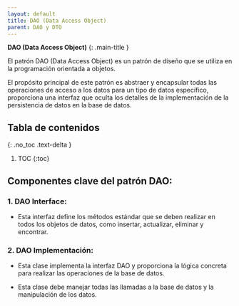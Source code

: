 ```yaml
---
layout: default
title: DAO (Data Access Object)
parent: DAO y DTO
---
```


**DAO (Data Access Object)** 
{: .main-title }

El patrón DAO (Data Access Object) es un patrón de diseño que se utiliza en la programación orientada a objetos. 

El propósito principal de este patrón es abstraer y encapsular todas las operaciones de acceso a los datos para un tipo de datos específico, proporciona una interfaz que oculta los detalles de la implementación de la persistencia de datos en la base de datos.

## Tabla de contenidos
{: .no_toc .text-delta }

1. TOC
{:toc}

<div class="code-example" markdown="1">

##  **Componentes clave del patrón DAO:**

### **1. DAO Interface:**

- Esta interfaz define los métodos estándar que se deben realizar en todos los objetos de datos, como insertar, actualizar, eliminar y encontrar.

### **2. DAO Implementación:**

- Esta clase implementa la interfaz DAO y proporciona la lógica concreta para realizar las operaciones de la base de datos. 

- Esta clase debe manejar todas las llamadas a la base de datos y la manipulación de los datos.

</div>